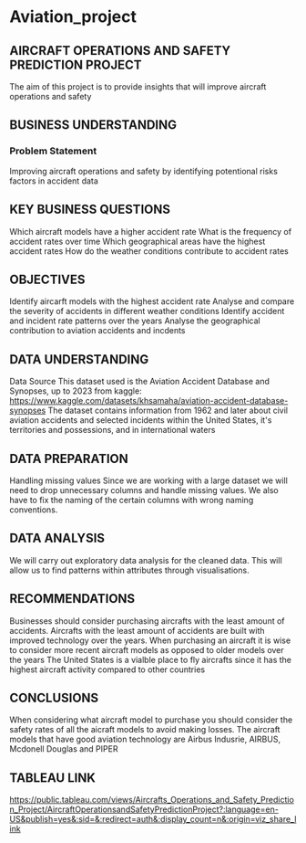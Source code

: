 # Aviation_project
## AIRCRAFT OPERATIONS AND SAFETY PREDICTION PROJECT
The aim of this project is to provide insights that will improve aircraft operations and safety

## BUSINESS UNDERSTANDING
### Problem Statement
Improving aircraft operations and safety by identifying potentional risks factors in accident data

## KEY BUSINESS QUESTIONS
Which aircraft models have a higher accident rate
What is the frequency of accident rates over time
Which geographical areas have the highest accident rates
How do the weather conditions contribute to accident rates

## OBJECTIVES
Identify aircarft models with the highest accident rate
Analyse and compare the severity of accidents in different weather conditions
Identify accident and incident rate patterns over the years
Analyse the geographical contribution to aviation accidents and incdents

## DATA UNDERSTANDING
Data Source
This dataset used is the Aviation Accident Database and Synopses, up to 2023 from kaggle: https://www.kaggle.com/datasets/khsamaha/aviation-accident-database-synopses The dataset contains information from 1962 and later about civil aviation accidents and selected incidents within the United States, it's territories and possessions, and in international waters

## DATA PREPARATION
Handling missing values
Since we are working with a large dataset we will need to drop unnecessary columns and handle missing values. We also have to fix the naming of the certain columns with wrong naming conventions.

## DATA ANALYSIS
We will carry out exploratory data analysis for the cleaned data. This will allow us to find patterns within attributes through visualisations.

## RECOMMENDATIONS
Businesses should consider purchasing aircrafts with the least amount of accidents. Aircrafts with the least amount of accidents are built with improved technology over the years.
When purchasing an aircraft it is wise to consider more recent aircraft models as opposed to older models over the years
The United States is a vialble place to fly aircrafts since it has the highest aircraft activity compared to other countries

## CONCLUSIONS
When considering what aircraft model to purchase you should consider the safety rates of all the aicraft models to avoid making losses. The aircraft models that have good aviation technology are Airbus Indusrie, AIRBUS, Mcdonell Douglas and PIPER

## TABLEAU LINK
https://public.tableau.com/views/Aircrafts_Operations_and_Safety_Prediction_Project/AircraftOperationsandSafetyPredictionProject?:language=en-US&publish=yes&:sid=&:redirect=auth&:display_count=n&:origin=viz_share_link
